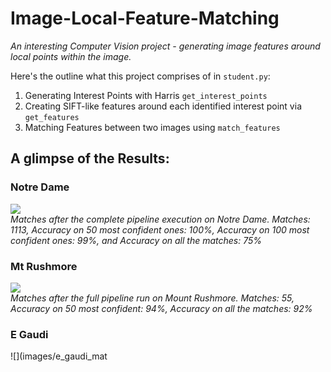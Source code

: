 # Image-Local-Feature-Matching
*An interesting Computer Vision project - generating image features around local points within the image.*

Here's the outline what this project comprises of in `student.py`:

1. Generating Interest Points with Harris `get_interest_points`
2. Creating SIFT-like features around each identified interest point via `get_features`
3. Matching Features between two images using `match_features`

## A glimpse of the Results:

### Notre Dame
![](images/notre_dame_matches.jpg)
<br />
*Matches after the complete pipeline execution on Notre Dame. Matches: 1113, Accuracy on 50 most confident ones: 100%, Accuracy on 100 most confident ones: 99%, and Accuracy on all the matches: 75%*

### Mt Rushmore
![](images/mt_rushmore_matches.jpg)
<br />
*Matches after the full pipeline run on Mount Rushmore. Matches: 55, Accuracy on 50 most confident: 94%, Accuracy on all the matches: 92%*

### E Gaudi
![](images/e_gaudi_mat
